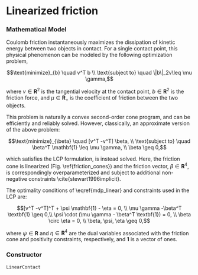# Linearized friction

### Mathematical Model
Coulomb friction instantaneously maximizes the dissipation of kinetic energy between two objects in contact. For a single contact point, this physical phenomenon can be modeled by the following optimization problem,

$$\text{minimize}_{b} \quad v^T b \\
\text{subject to} \quad \|b\|_2v\leq \mu \gamma,$$

where $v \in \mathbf{R}^{2}$ is the tangential velocity at the contact point, $b \in \mathbf{R}^2$ is the friction force, and $\mu \in \mathbf{R}_{+}$ is the coefficient of friction between the two objects.



This problem is naturally a convex second-order cone program, and can be efficiently and reliably solved. However, classically, an approximate version of the above problem:

$$\text{minimize}_{\beta} \quad [v^T  -v^T] \beta, \\
\text{subject to} \quad \beta^T \mathbf{1} \leq \mu \gamma, \\
\beta \geq 0,$$

which satisfies the LCP formulation, is instead solved. Here, the friction cone is linearized (Fig. \ref{friction_cones}) and the friction vector, $\beta \in \mathbf{R}^{4}$, is correspondingly overparameterized and subject to additional non-negative constraints \cite{stewart1996implicit}.

The optimality conditions of \eqref{mdp_linear} and constraints used in the LCP are:

$$[v^T  -v^T]^T + \psi \mathbf{1} - \eta = 0, \\
\mu \gamma -\beta^T \textbf{1} \geq 0,\\
\psi \cdot (\mu \gamma - \beta^T \textbf{1}) = 0, \\
\beta \circ \eta = 0, \\
\beta, \psi, \eta \geq 0,$$

where $\psi \in \mathbf{R}$ and $\eta \in \mathbf{R}^{4}$ are the dual variables associated with the friction cone and positivity constraints, respectively, and $\textbf{1}$ is a vector of ones.

### Constructor
```@docs
LinearContact
```
